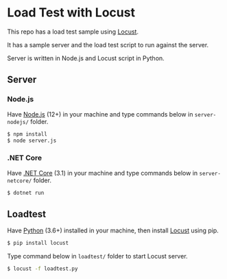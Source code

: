 # Load Test with Locust

This repo has a load test sample using [Locust](https://locust.io).

It has a sample server and the load test script to run against the server.

Server is written in Node.js and Locust script in Python.

## Server

### Node.js

Have [Node.js](https://nodejs.org) (12+) in your machine and type commands below in `server-nodejs/` folder.

```sh
$ npm install
$ node server.js
```

### .NET Core

Have [.NET Core](https://dotnet.microsoft.com/download) (3.1) in your machine and type  commands below in `server-netcore/` folder.

```sh
$ dotnet run
```

## Loadtest

Have [Python](https://python.org) (3.6+) installed in your machine, then install [Locust](https://locust.io) using pip.

```sh
$ pip install locust
```

Type command below in `loadtest/` folder to start Locust server.

```sh
$ locust -f loadtest.py
```
